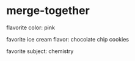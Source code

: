 # merge-together

flavorite color:
pink

favorite ice cream flavor:
chocolate chip cookies

favorite subject:
chemistry
